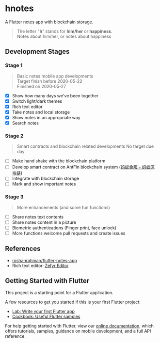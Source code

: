 # hnotes

A Flutter notes app with blockchain storage.
> The letter "**h**" stands for **him/her** or **happiness**.  
> Notes about him/her, or notes about happiness

## Development Stages

### Stage 1

> Basic notes mobile app developments  
> Target finish before 2020-05-22  
> Finished on 2020-05-27

- [x] Show how many days we've been together
- [x] Switch light/dark themes
- [x] Rich text editor
- [x] Take notes and local storage
- [x] Show notes in an appropriate way
- [x] Search notes

### Stage 2

> Smart contracts and blockchain related developments
> No target due day

- [ ] Make hand shake with the blockchain platform
- [ ] Develop smart contract on AntFin blockchain system ([蚂蚁金服 - 蚂蚁区块链](https://tech.antfin.com/blockchain))
- [ ] Integrate with blockchain storage
- [ ] Mark and show important notes

### Stage 3

> More enhancements (and some fun functions)

- [ ]  Share notes text contents
- [ ]  Share notes content in a picture
- [ ]  Biometric authentications (Finger print, face unlock)
- [ ]  More functions welcome pull requests and create issues

## References

* [roshanrahman/flutter-notes-app](https://github.com/roshanrahman/flutter-notes-app)
* Rich text editor: [Zefyr Editor](https://zefyr-editor.gitbook.io/docs/quick-start)

## Getting Started with Flutter

This project is a starting point for a Flutter application.

A few resources to get you started if this is your first Flutter project:

- [Lab: Write your first Flutter app](https://flutter.dev/docs/get-started/codelab)
- [Cookbook: Useful Flutter samples](https://flutter.dev/docs/cookbook)

For help getting started with Flutter, view our
[online documentation](https://flutter.dev/docs), which offers tutorials,
samples, guidance on mobile development, and a full API reference.
